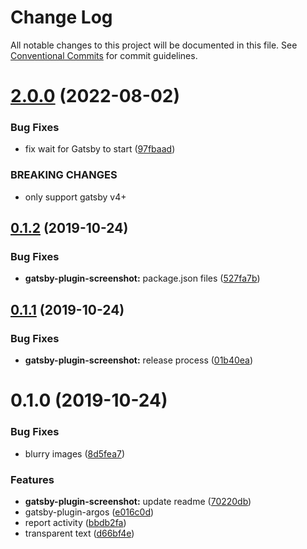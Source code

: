 # Change Log

All notable changes to this project will be documented in this file.
See [Conventional Commits](https://conventionalcommits.org) for commit guidelines.

# [2.0.0](https://github.com/argos-ci/argos-javascript/compare/gatsby-plugin-screenshot@1.0.0...gatsby-plugin-screenshot@2.0.0) (2022-08-02)


### Bug Fixes

* fix wait for Gatsby to start ([97fbaad](https://github.com/argos-ci/argos-javascript/commit/97fbaad6d785d2e1cc3e74e298f25a72c73564d9))


### BREAKING CHANGES

* only support gatsby v4+





## [0.1.2](https://github.com/argos-ci/argos-javascript/compare/gatsby-plugin-screenshot@0.1.1...gatsby-plugin-screenshot@0.1.2) (2019-10-24)


### Bug Fixes

* **gatsby-plugin-screenshot:** package.json files ([527fa7b](https://github.com/argos-ci/argos-javascript/commit/527fa7b9562f604e54b2903a0a43400f4cd002de))





## [0.1.1](https://github.com/argos-ci/argos-javascript/compare/gatsby-plugin-screenshot@0.1.0...gatsby-plugin-screenshot@0.1.1) (2019-10-24)


### Bug Fixes

* **gatsby-plugin-screenshot:** release process ([01b40ea](https://github.com/argos-ci/argos-javascript/commit/01b40ea1ae73b5580c44ff33a03ededd3d62686f))





# 0.1.0 (2019-10-24)


### Bug Fixes

* blurry images ([8d5fea7](https://github.com/argos-ci/argos-javascript/commit/8d5fea774be8e6270b9e7af2090d27509e179acd))


### Features

* **gatsby-plugin-screenshot:** update readme ([70220db](https://github.com/argos-ci/argos-javascript/commit/70220dbec23da195c3582ac1971eda524c5d74f3))
* gatsby-plugin-argos ([e016c0d](https://github.com/argos-ci/argos-javascript/commit/e016c0db8caee72e93eb737a07c157a5d256f311))
* report activity ([bbdb2fa](https://github.com/argos-ci/argos-javascript/commit/bbdb2faf35b91b6e55edc94c6fc705841d640437))
* transparent text ([d66bf4e](https://github.com/argos-ci/argos-javascript/commit/d66bf4e535a867fdd94982ccd7c746dc3fa19fc0))
